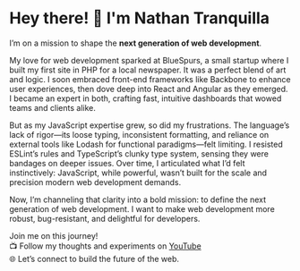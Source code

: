 # Hey there! 👋 I'm Nathan Tranquilla

I’m on a mission to shape the **next generation of web development**.

My love for web development sparked at BlueSpurs, a small startup where I built my first site in PHP for a local newspaper. It was a perfect blend of art and logic. I soon embraced front-end frameworks like Backbone to enhance user experiences, then dove deep into React and Angular as they emerged. I became an expert in both, crafting fast, intuitive dashboards that wowed teams and clients alike.

But as my JavaScript expertise grew, so did my frustrations. The language’s lack of rigor—its loose typing, inconsistent formatting, and reliance on external tools like Lodash for functional paradigms—felt limiting. I resisted ESLint’s rules and TypeScript’s clunky type system, sensing they were bandages on deeper issues. Over time, I articulated what I’d felt instinctively: JavaScript, while powerful, wasn’t built for the scale and precision modern web development demands.

Now, I’m channeling that clarity into a bold mission: to define the next generation of web development. I want to make web development more robust, bug-resistant, and delightful for developers.

Join me on this journey!  
📺 Follow my thoughts and experiments on [YouTube](https://www.youtube.com/@NathanTranquilla)  
🌐 Let’s connect to build the future of the web.

